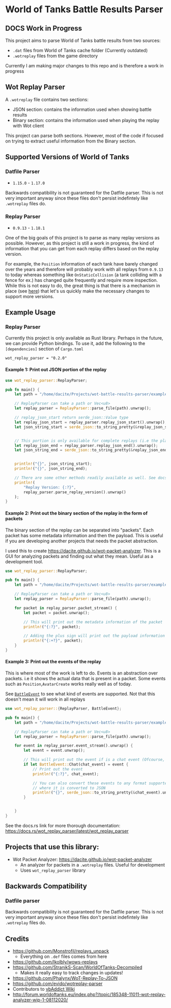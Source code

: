 # World of Tanks Battle Results Parser

## DOCS Work in Progress

This project aims to parse World of Tanks battle results from two sources:
 - `.dat` files from World of Tanks cache folder (Currently outdated)
 - `.wotreplay` files from the game directory

Currently I am making major changes to this repo and is therefore a work in progress

## Wot Replay Parser
A `.wotreplay` file contains two sections:
   - JSON section: contains the information used when showing battle results
   - Binary section: contains the information used when playing the replay with Wot client

This project can parse both sections. However, most of the code if focused on trying to extract useful
information from the Binary section.
## Supported Versions of World of Tanks
### Datfile Parser
 - `1.15.0` - `1.17.0`

Backwards compatibility is not guaranteed for the Datfile parser. This is not very important anyway since these files don't persist indefintely like `.wotreplay` files do.
### Replay Parser
- `0.9.13` - `1.18.1`

One of the big goals of this project is to parse as many replay versions as possible. However, as this 
project is still a work in progress, the kind of information that you can get from each replay differs
based on the replay version. 

For example, the `Position` information of each tank have barely changed over
the years and therefore will probably work with all replays from `0.9.13` to today whereas something like `OnStaticCollision` (a tank colliding with a fence for ex.) has changed quite frequently and require more inspection. While this is not easy to do,
the great thing is that there is a mechanism in place (see [here](https://github.com/dacite/wot-battle-results-parser/blob/main/replay_parser/src/packet_parser/events/entity_method/vehicle_methods.rs)) that let's us quickly make the necessary changes to support more versions.



## Example Usage
### Replay Parser
Currently this project is only available as Rust library. Perhaps in the future, we can provide Python bindings. To use it, add the following to the `[dependencies]` section of `Cargo.toml`
```
wot_replay_parser = "0.2.0"
```

#### Example 1: Print out JSON portion of the replay
```rust
use wot_replay_parser::ReplayParser;

pub fn main() {
    let path = "/home/dacite/Projects/wot-battle-results-parser/examples/example.wotreplay";

    // ReplayParser can take a path or Vec<u8> 
    let replay_parser = ReplayParser::parse_file(path).unwrap();

    // replay_json_start return serde_json::Value type
    let replay_json_start = replay_parser.replay_json_start().unwrap();
    let json_string_start = serde_json::to_string_pretty(&replay_json_start).unwrap();


    // This portion is only available for complete replays (i.e the player watched the battle to the end)
    let replay_json_end = replay_parser.replay_json_end().unwrap();
    let json_string_end = serde_json::to_string_pretty(&replay_json_end).unwrap();


    println!("{}", json_string_start);
    println!("{}", json_string_end);

    // There are some other methods readily available as well. See docs.rs page for information
    println!(
        "Replay Version: {:?}",
        replay_parser.parse_replay_version().unwrap()
    );
}
```
#### Example 2: Print out the binary section of the replay in the form of packets
The binary section of the replay can be separated into "packets". Each packet has some metadata information
and then the payload. This is useful if you are developing another projects that needs the packet abstraction.

I used this to create https://dacite.github.io/wot-packet-analyzer. This is a GUI for analyzing packets and finding 
out what they mean. Useful as a development tool. 

```rust
use wot_replay_parser::ReplayParser;

pub fn main() {
    let path = "/home/dacite/Projects/wot-battle-results-parser/examples/example.wotreplay";

    // ReplayParser can take a path or Vec<u8> 
    let replay_parser = ReplayParser::parse_file(path).unwrap();

    for packet in replay_parser.packet_stream() {
        let packet = packet.unwrap();

        // This will print out the metadata information of the packet
        println!("{:?}", packet);

        // Adding the plus sign will print out the payload information
        println!("{:+?}", packet);
    }
}
```

#### Example 3: Print out the events of the replay
This is where most of the work is left to do. Events is an abstraction over packets. i.e it shows the actual
data that is present in a packet. Some events such as `Position`,`AvatarCreate` works really well as of today.

See [`BattleEvent`](https://docs.rs/wot_replay_parser/latest/wot_replay_parser/enum.BattleEvent.html) to see what kind 
of events are supported. Not that this doesn't mean it will work in all replays
```rust
use wot_replay_parser::{ReplayParser, BattleEvent};

pub fn main() {
    let path = "/home/dacite/Projects/wot-battle-results-parser/examples/example.wotreplay";

    // ReplayParser can take a path or Vec<u8> 
    let replay_parser = ReplayParser::parse_file(path).unwrap();

    for event in replay_parser.event_stream().unwrap() {
        let event = event.unwrap();

        // This will print out the event if is a chat event (Ofcourse, you can print out all event types if needed)
        if let BattleEvent::Chat(chat_event) = event {
            // Print out the event
            println!("{:?}", chat_event);

            // You can also convert these events to any format supported by serde . Here is an example
            // where it is converted to JSON
            println!("{}", serde_json::to_string_pretty(&chat_event).unwrap());
        }


    }
}

```

See the docs.rs link for more thorough documentation: https://docs.rs/wot_replay_parser/latest/wot_replay_parser
## Projects that use this library:
- Wot Packet Analyzer: https://dacite.github.io/wot-packet-analyzer
   - An analyzer for packets in a `.wotreplay` files. Useful for development
   - Uses `wot_replay_parser` library
   
## Backwards Compatibility
### Datfile parser
Backwards compatibility is not guaranteed for the Datfile parser. This is not very important anyway since these files don't persist indefintely like `.wotreplay` files do.

## Credits
 - https://github.com/Monstrofil/replays_unpack
    - Everything on `.def` files comes from here
 - https://github.com/lkolbly/wows-replays
 - https://github.com/StranikS-Scan/WorldOfTanks-Decompiled
    - Makes it really easy to track changes in updates!
 - https://github.com/Phalynx/WoT-Replay-To-JSON
 - https://github.com/evido/wotreplay-parser
 - Contributors to [vbAddict Wiki](https://web.archive.org/web/20180407110623/http://wiki.vbaddict.net/pages/WoT_Developer_Wiki)
 - http://forum.worldoftanks.eu/index.php?/topic/185348-11011-wot-replay-analyzer-wip-1-08112020/

